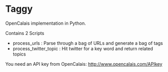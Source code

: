 Taggy
=====
OpenCalais implementation in Python.

Contains 2 Scripts
   * process_urls : Parse through a bag of URLs and generate a bag of tags
   * process_twitter_topic : Hit twitter for a key word and return related topics  

  You need an API key from OpenCalais: http://www.opencalais.com/APIkey
  
